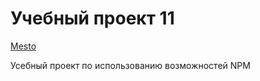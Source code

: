 # Учебный проект 11

[Mesto](https://lishainik.github.io/project11-github.io/)

Усебный проект по использованию возможностей NPM 